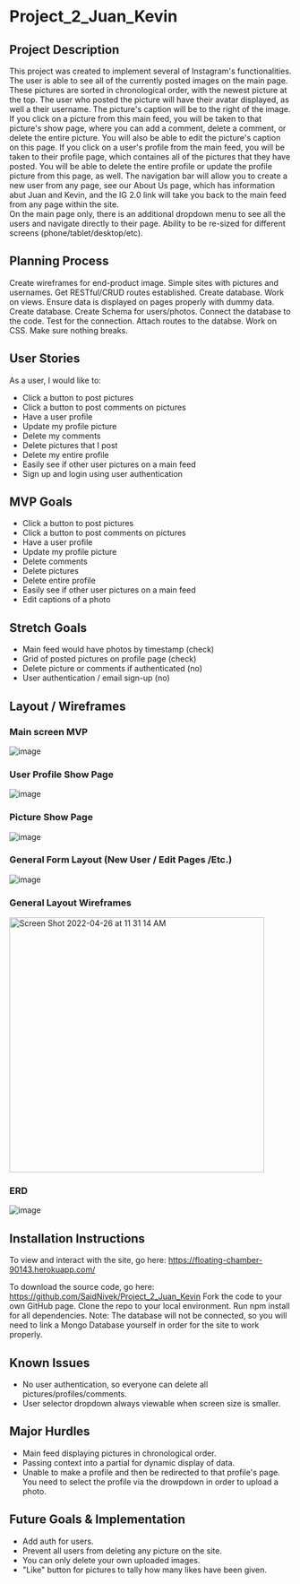 # Project_2_Juan_Kevin

## Project Description
This project was created to implement several of Instagram's functionalities.  The user is able to see all of the currently posted images on the main page.  These pictures are sorted in chronological order, with the newest picture at the top.  The user who posted the picture will have their avatar displayed, as well a their username.  The picture's caption will be to the right of the image.
If you click on a picture from this main feed, you will be taken to that picture's show page, where you can add a comment, delete a comment, or delete the entire picture. You will also be able to edit the picture's caption on this page.
If you click on a user's profile from the main feed, you will be taken to their profile page, which containes all of the pictures that they have posted.  You will be able to delete the entire profile or update the profile picture from this page, as well.
The navigation bar will allow you to create a new user from any page, see our About Us page, which has information abut Juan and Kevin, and the IG 2.0 link will take you back to the main feed from any page within the site.  
On the main page only, there is an additional dropdown menu to see all the users and navigate directly to their page. 
Ability to be re-sized for different screens (phone/tablet/desktop/etc).

## Planning Process
Create wireframes for end-product image. Simple sites with pictures and usernames. Get RESTful/CRUD routes established.  Create database. Work on views.  Ensure data is displayed on pages properly with dummy data. Create database.  Create Schema for users/photos. Connect the database to the code. Test for the connection. Attach routes to the databse. Work on CSS. Make sure nothing breaks.

## User Stories
As a user, I would like to:
- Click a button to post pictures
- Click a button to post comments on pictures
- Have a user profile
- Update my profile picture
- Delete my comments
- Delete pictures that I post
- Delete my entire profile
- Easily see if other user pictures on a main feed
- Sign up and login using user authentication

## MVP Goals
- Click a button to post pictures
- Click a button to post comments on pictures
- Have a user profile
- Update my profile picture
- Delete comments
- Delete pictures
- Delete entire profile
- Easily see if other user pictures on a main feed
- Edit captions of a photo

## Stretch Goals
- Main feed would have photos by timestamp (check)
- Grid of posted pictures on profile page (check)
- Delete picture or comments if authenticated (no)
- User authentication / email sign-up (no)

## Layout / Wireframes
### Main screen MVP
![image](https://user-images.githubusercontent.com/89223981/166325217-5de6f18a-927c-43bf-8ab0-54a1adf498c4.png)

### User Profile Show Page
![image](https://user-images.githubusercontent.com/89223981/166325283-cfe8c773-e103-4954-910e-87ffe97f03db.png)

### Picture Show Page
![image](https://user-images.githubusercontent.com/89223981/166325418-cedef83c-d8c8-404c-acca-699a420b3b43.png)

### General Form Layout (New User / Edit Pages /Etc.)
![image](https://user-images.githubusercontent.com/89223981/166325806-0e3fd2f0-2225-41a8-91a7-d62f52ca3513.png)

### General Layout Wireframes
<img width="455" alt="Screen Shot 2022-04-26 at 11 31 14 AM" src="https://user-images.githubusercontent.com/101987493/165358127-303829eb-db5b-47c5-b48f-4db596c5d275.png">

### ERD
![image](https://user-images.githubusercontent.com/89223981/165361396-6e5de115-d953-42d4-a458-6fa232c6113e.png)

## Installation Instructions
To view and interact with the site, go here:
https://floating-chamber-90143.herokuapp.com/

To download the source code, go here:
https://github.com/SaidNivek/Project_2_Juan_Kevin
Fork the code to your own GitHub page.
Clone the repo to your local environment.
Run npm install for all dependencies.
Note: The database will not be connected, so you will need to link a Mongo Database yourself in order for the site to work properly.

## Known Issues
- No user authentication, so everyone can delete all pictures/profiles/comments.
- User selector dropdown always viewable when screen size is smaller.

## Major Hurdles
- Main feed displaying pictures in chronological order.
- Passing context into a partial for dynamic display of data.
- Unable to make a profile and then be redirected to that profile's page.  You need to select the profile via the drowpdown in order to upload a photo.

## Future Goals & Implementation
- Add auth for users.
- Prevent all users from deleting any picture on the site.
- You can only delete your own uploaded images.
- "Like" button for pictures to tally how many likes have been given.
